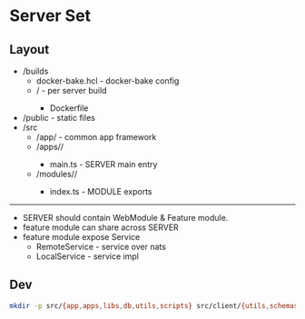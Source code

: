 # Server Set

## Layout

- /builds
  - docker-bake.hcl - docker-bake config
  - <SERVER>/ - per server build
    - Dockerfile
- /public - static files
- /src
  - /app/ - common app framework
  - /apps/<SERVER>/
    - main.ts - SERVER main entry
  - /modules/<MODULE>/
    - index.ts - MODULE exports

---

- SERVER  should contain WebModule & Feature module.
- feature module can share across SERVER
- feature module expose Service
  - RemoteService - service over nats
  - LocalService - service impl

## Dev

```bash
mkdir -p src/{app,apps,libs,db,utils,scripts} src/client/{utils,schemas}
```
